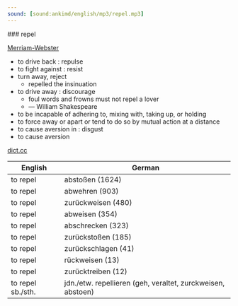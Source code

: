 ```yaml
---
sound: [sound:ankimd/english/mp3/repel.mp3]
---
```


\### repel

[Merriam-Webster](https://www.merriam-webster.com/dictionary/repel)

- to drive back : repulse
- to fight against : resist
- turn away, reject
    - repelled the insinuation
- to drive away : discourage
    - foul words and frowns must not repel a lover
    - — William Shakespeare
- to be incapable of adhering to, mixing with, taking up, or holding
- to force away or apart or tend to do so by mutual action at a distance
- to cause aversion in : disgust
- to cause aversion

[dict.cc](https://www.dict.cc/repel)

| English        | German       |
| -------------- | ------------ |
| to repel | abstoßen (1624) |
| to repel | abwehren (903) |
| to repel | zurückweisen (480) |
| to repel | abweisen (354) |
| to repel | abschrecken (323) |
| to repel | zurückstoßen (185) |
| to repel | zurückschlagen (41) |
| to repel | rückweisen (13) |
| to repel | zurücktreiben (12) |
| to repel sb./sth. | jdn./etw. repellieren (geh, veraltet, zurckweisen, abstoen) |
